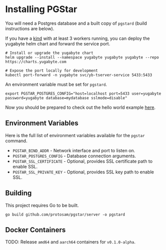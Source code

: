 # Installing PGStar
You will need a Postgres database and a built copy of `pgstard` (build instructions are below).

If you have a [kind](https://kind.sigs.k8s.io/) with at least 3 workers running, you can deploy the yugabyte helm chart and forward the service port.
```shell
# Install or upgrade the yugabyte chart
helm upgrade --install --namespace yugabyte yugabyte yugabyte --repo https://charts.yugabyte.com

# Expose the port locally for development
kubectl port-forward -n yugabyte svc/yb-tserver-service 5433:5433
```

An environment variable must be set for `pgstard`.
```shell
export PGSTAR_POSTGRES_CONFIG="host=localhost port=5433 user=yugabyte password=yugabyte database=mydatabase sslmode=disable"
```

Now you should be prepared to check out the hello world example [here](HelloWorld.md).

## Environment Variables
Here is the full list of environment variables available for the `pgstar` command.
- `PGSTAR_BIND_ADDR` - Network interface and port to listen on.
- `PGSTAR_POSTGRES_CONFIG` - Database connection arguments.
- `PGSTAR_SSL_CERTIFICATE` - Optional, provides SSL certificate path to enable SSL.
- `PGSTAR_SSL_PRIVATE_KEY` - Optional, provides SSL key path to enable SSL.



## Building
This project requires Go to be built.
```
go build github.com/protosam/pgstar/server -o pgstard
```

## Docker Containers
TODO: Release `amd64` and `aarch64` containers for `v0.1.0-alpha`.
